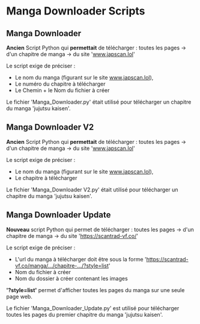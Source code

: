 # Manga Downloader Scripts

## Manga Downloader

**Ancien** Script Python qui **permettait** de télécharger : toutes les pages -> d'un chapitre de manga -> du site 'www.japscan.lol'

Le script exige de préciser :
- Le nom du manga (figurant sur le site www.japscan.lol),
- Le numéro du chapitre à télécharger
- Le Chemin + le Nom du fichier à créer

Le fichier 'Manga_Downloader.py' était utilisé pour télécharger un chapitre du manga 'jujutsu kaisen'.

## Manga Downloader V2

**Ancien** Script Python qui **permettait** de télécharger : toutes les pages -> d'un chapitre de manga -> du site 'www.japscan.lol'

Le script exige de préciser :
- Le nom du manga (figurant sur le site www.japscan.lol),
- Le chapitre à télécharger

Le fichier 'Manga_Downloader V2.py' était utilisé pour télécharger un chapitre du manga 'jujutsu kaisen'.

## Manga Downloader Update

**Nouveau** script Python qui permet de télécharger : toutes les pages -> d'un chapitre de manga -> du site 'https://scantrad-vf.co/'

Le script exige de préciser :
- L'url du manga à télécharger doit être sous la forme 'https://scantrad-vf.co/manga/.../chapitre-.../?style=list'
- Nom du fichier à créer
- Nom du dossier à créer contenant les images
  
**'?style=list'** permet d'afficher toutes les pages du manga sur une seule page web.

Le fichier 'Manga_Downloader_Update.py' est utilisé pour télécharger toutes les pages du premier chapitre du manga 'jujutsu kaisen'.
